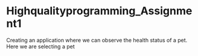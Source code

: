 # Highqualityprogramming_Assignment1
Creating an application where we can observe the health status of a pet.
Here we are selecting a pet
